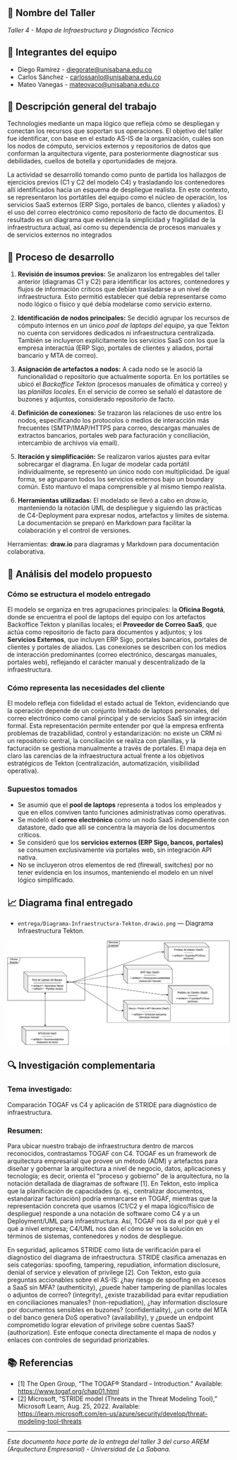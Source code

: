 ## 🔖 Nombre del Taller
_Taller 4 - Mapa de Infraestructura y Diagnóstico Técnico_

## 👥 Integrantes del equipo
- Diego Ramírez - diegorate@unisabana.edu.co  
- Carlos Sánchez - carlossanlo@unisabana.edu.co
- Mateo Vanegas - mateovaco@unisabana.edu.co

## 🧠 Descripción general del trabajo
Technologies mediante un mapa lógico que refleja cómo se despliegan y conectan los recursos que soportan sus operaciones. El objetivo del taller fue identificar, con base en el estado AS-IS de la organización, cuáles son los nodos de cómputo, servicios externos y repositorios de datos que conforman la arquitectura vigente, para posteriormente diagnosticar sus debilidades, cuellos de botella y oportunidades de mejora.

La actividad se desarrolló tomando como punto de partida los hallazgos de ejercicios previos (C1 y C2 del modelo C4) y trasladando los contenedores allí identificados hacia un esquema de despliegue realista. En este contexto, se representaron los portátiles del equipo como el núcleo de operación, los servicios SaaS externos (ERP Sigo, portales de banco, clientes y aliados) y el uso del correo electrónico como repositorio de facto de documentos. El resultado es un diagrama que evidencia la simplicidad y fragilidad de la infraestructura actual, así como su dependencia de procesos manuales y de servicios externos no integrados

## 🔧 Proceso de desarrollo
1. **Revisión de insumos previos:** Se analizaron los entregables del taller anterior (diagramas C1 y C2) para identificar los actores, contenedores y flujos de información críticos que debían trasladarse a un nivel de infraestructura. Esto permitió establecer qué debía representarse como nodo lógico o físico y qué debía modelarse como servicio externo.

2. **Identificación de nodos principales:** Se decidió agrupar los recursos de cómputo internos en un único *pool de laptops del equipo*, ya que Tekton no cuenta con servidores dedicados ni infraestructura centralizada. También se incluyeron explícitamente los servicios SaaS con los que la empresa interactúa (ERP Sigo, portales de clientes y aliados, portal bancario y MTA de correo).

3. **Asignación de artefactos a nodos:** A cada nodo se le asoció la funcionalidad o repositorio que actualmente soporta. En los portátiles se ubicó el *Backoffice Tekton* (procesos manuales de ofimática y correo) y las *planillas locales*. En el servicio de correo se señaló el datastore de buzones y adjuntos, considerado repositorio de facto.

4. **Definición de conexiones:** Se trazaron las relaciones de uso entre los nodos, especificando los protocolos o medios de interacción más frecuentes (SMTP/IMAP/HTTPS para correo, descargas manuales de extractos bancarios, portales web para facturación y conciliación, intercambio de archivos vía email).

5. **Iteración y simplificación:** Se realizaron varios ajustes para evitar sobrecargar el diagrama. En lugar de modelar cada portátil individualmente, se representó un único nodo con multiplicidad. De igual forma, se agruparon todos los servicios externos bajo un boundary común. Esto mantuvo el mapa comprensible y al mismo tiempo realista.

6. **Herramientas utilizadas:** El modelado se llevó a cabo en *draw.io*, manteniendo la notación UML de despliegue y siguiendo las prácticas de C4-Deployment para expresar nodos, artefactos y límites de sistema. La documentación se preparó en Markdown para facilitar la colaboración y el control de versiones.


Herramientas: **draw.io** para diagramas y Markdown para documentación colaborativa.

## 🧩 Análisis del modelo propuesto

### Cómo se estructura el modelo entregado
El modelo se organiza en tres agrupaciones principales: la **Oficina Bogotá**, donde se encuentra el pool de laptops del equipo con los artefactos Backoffice Tekton y planillas locales; el **Proveedor de Correo SaaS**, que actúa como repositorio de facto para documentos y adjuntos; y los **Servicios Externos**, que incluyen ERP Sigo, portales bancarios, portales de clientes y portales de aliados. Las conexiones se describen con los medios de interacción predominantes (correo electrónico, descargas manuales, portales web), reflejando el carácter manual y descentralizado de la infraestructura. 

### Cómo representa las necesidades del cliente
El modelo refleja con fidelidad el estado actual de Tekton, evidenciando que la operación depende de un conjunto limitado de laptops personales, del correo electrónico como canal principal y de servicios SaaS sin integración formal. Esta representación permite entender por qué la empresa enfrenta problemas de trazabilidad, control y estandarización: no existe un CRM ni un repositorio central, la conciliación se realiza con planillas, y la facturación se gestiona manualmente a través de portales. El mapa deja en claro las carencias de la infraestructura actual frente a los objetivos estratégicos de Tekton (centralización, automatización, visibilidad operativa).

### Supuestos tomados
- Se asumió que el **pool de laptops** representa a todos los empleados y que en ellos conviven tanto funciones administrativas como operativas.  
- Se modeló el **correo electrónico** como un nodo SaaS independiente con datastore, dado que allí se concentra la mayoría de los documentos críticos.  
- Se consideró que los **servicios externos (ERP Sigo, bancos, portales)** se consumen exclusivamente vía portales web, sin integración API nativa.  
- No se incluyeron otros elementos de red (firewall, switches) por no tener evidencia en los insumos, manteniendo el modelo en un nivel lógico simplificado.  


## 📈 Diagrama final entregado

- `entrega/Diagrama-Infraestructura-Tekton.drawio.png` — Diagrama Infraestructura Tekton.  

![Infraestructura Tekton](Diagrama-Infraestructura-Tekton.drawio.png)



## 🔍 Investigación complementaria
### Tema investigado:
Comparación TOGAF vs C4 y aplicación de STRIDE para diagnóstico de infraestructura.

### Resumen:
Para ubicar nuestro trabajo de infraestructura dentro de marcos reconocidos, contrastamos TOGAF con C4. TOGAF es un framework de arquitectura empresarial que provee un método (ADM) y artefactos para diseñar y gobernar la arquitectura a nivel de negocio, datos, aplicaciones y tecnología; es decir, orienta el “proceso y gobierno” de la arquitectura, no la notación detallada de diagramas de software [1]. En Tekton, esto implica que la planificación de capacidades (p. ej., centralizar documentos, estandarizar facturación) podría enmarcarse en TOGAF, mientras que la representación concreta que usamos (C1/C2 y el mapa lógico/físico de despliegue) responde a una notación de software como C4 y a un Deployment/UML para infraestructura. Así, TOGAF nos da el por qué y el qué a nivel empresa; C4/UML nos dan el cómo se ve la solución en términos de sistemas, contenedores y nodos de despliegue.

En seguridad, aplicamos STRIDE como lista de verificación para el diagnóstico del diagrama de infraestructura. STRIDE clasifica amenazas en seis categorías: spoofing, tampering, repudiation, information disclosure, denial of service y elevation of privilege [2]. Con Tekton, esto guía preguntas accionables sobre el AS-IS: ¿hay riesgo de spoofing en accesos a SaaS sin MFA? (authenticity), ¿puede haber tampering de planillas locales o adjuntos de correo? (integrity), ¿existe trazabilidad para evitar repudiation en conciliaciones manuales? (non-repudiation), ¿hay information disclosure por documentos sensibles en buzones? (confidentiality), ¿un corte del MTA o del banco genera DoS operativo? (availability), y ¿puede un endpoint comprometido lograr elevation of privilege sobre cuentas SaaS? (authorization). Este enfoque conecta directamente el mapa de nodos y enlaces con controles de seguridad priorizables.
## 📚 Referencias
- [1] The Open Group, “The TOGAF® Standard – Introduction.” Available: https://www.togaf.org/chap01.html
- [2] Microsoft, “STRIDE model (Threats in the Threat Modeling Tool),” Microsoft Learn, Aug. 25, 2022. Available: https://learn.microsoft.com/en-us/azure/security/develop/threat-modeling-tool-threats

---

_Este documento hace parte de la entrega del taller 3 del curso AREM (Arquitectura Empresarial) - Universidad de La Sabana._
